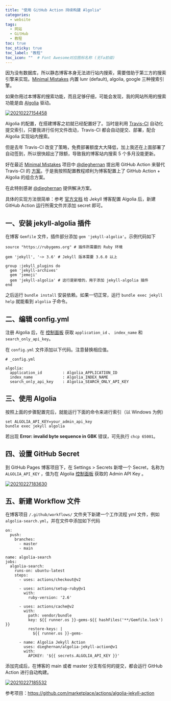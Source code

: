 ```yaml
---
title: "使用 GitHub Action 持续构建 Algolia"
categories:
  - website
tags:
  - 网站
  - GitHub
  - 教程
toc: true
toc_sticky: true
toc_label: "教程"
toc_icon: ""  # Font Awesome对应图标名称 (无fa前缀)	
---
```

因为没有数据库，所以静态博客本身无法进行站内搜索，需要借助于第三方的搜索引擎来实现。[Minimal Mistakes][2] 内置 lunr (default), algolia, google 三种搜索引擎。

如果你用过本博客的搜索功能，而且足够仔细，可能会发现，我的网站所用的搜索功能是由 [Algolia][1] 驱动。

[![20210227154458](https://cdn.jsdelivr.net/gh/sunete/imghost/img20210227154458.png)](https://cdn.jsdelivr.net/gh/sunete/imghost/img20210227154458.png)

Algolia 的配置，在搭建博客之初就已经配置好了。当时是利用 [Travis-CI][3] 自动化提交索引，只要我进行任何文件改动，Travis-CI 都会自动提交、部署，配合 Algolia 实现站内搜索。

但是去年 Travis-CI 改变了策略，免费部署额度大大降低，加上我还在上面部署了自动签到，所以很快超出了限额，导致我的博客站内搜索 5 个多月没能更新。

好在最近 [Minimal Mistakes][2] 项目中 [@dieghernan][4] 提出用 GitHub Action 来替代 Travis-CI 的 [方案][5]。于是我按照配置教程顺利为博客配置上了 GitHub Action + Algolia 的组合方案。

在此特别感谢 [@dieghernan][4] 提供解决方案。

具体的实现方法很简单：参考 [官方文档][6] 给 Jekyll 博客配置 Algolia 后，新建 GitHub Action 运行所需文件并添加 secret 即可。

## 一、安装 jekyll-algolia 插件
在博客 `Gemfile` 文件，插件部分添加 `gem 'jekyll-algolia'`。示例代码如下

```
source "https://rubygems.org" # 插件所需要的 Ruby 环境

gem 'jekyll', '~> 3.6' # Jekyll 版本需要 3.6.0 以上

group :jekyll_plugins do
  gem 'jekyll-archives'
  gem 'jemoji'
  gem 'jekyll-algolia' # 这行是新增的，用于添加 jekyll-algolia 插件
end
```
之后运行 `bundle install` 安装依赖。如果一切正常，运行 `bundle exec jekyll help` 就能看到 `algolia` 子命令。

## 二、编辑 config.yml
注册 Algolia 后，在 [控制面板][7] 获取 `application_id` 、 `index_name` 和 `search_only_api_key`。

在 `config.yml` 文件添加以下代码。注意替换相应值。
```
# _config.yml

algolia:
  application_id         : Algolia_APPLICATION_ID
  index_name             : Algolia_INDEX_NAME
  search_only_api_key    : Algolia_SEARCH_ONLY_API_KEY
```

## 三、使用 Algolia
按照上面的步骤配置完后，就能运行下面的命令来进行索引（以 Windows 为例）
```
set ALGOLIA_API_KEY=your_admin_api_key
bundle exec jekyll algolia
```
若出现 **Error: invalid byte sequence in GBK** 错误，可先执行 `chcp 65001`。

## 四、设置 GitHub Secret
到 GitHub Pages 博客项目下，在 Settings > Secrets 新增一个 Secret，名称为 `ALGOLIA_API_KEY` ，值为在  Algolia [控制面板][7] 获取的 Admin API Key 。

[![20210227183630](https://cdn.jsdelivr.net/gh/sunete/imghost/img20210227183630.png)](https://cdn.jsdelivr.net/gh/sunete/imghost/img20210227183630.png)

## 五、新建 Workflow 文件
在博客项目 `/.github/workflows/` 文件夹下新建一个工作流程 yml 文件，例如 `algolia-search.yml`，并在文件中添加如下代码
```
on:
  push:
    branches:
      - master
      - main

name: algolia-search
jobs:
  algolia-search:
    runs-on: ubuntu-latest
    steps:
      - uses: actions/checkout@v2
      
      - uses: actions/setup-ruby@v1
        with:
          ruby-version: '2.6'
          
      - uses: actions/cache@v2
        with:
          path: vendor/bundle
          key: ${{ runner.os }}-gems-${{ hashFiles('**/Gemfile.lock') }}
          restore-keys: |
            ${{ runner.os }}-gems-
            
      - name: Algolia Jekyll Action
        uses: dieghernan/algolia-jekyll-action@v1
        with:
          APIKEY: '${{ secrets.ALGOLIA_API_KEY }}'
```

添加完成后，在博客的 main 或者 master 分支有任何的提交，都会运行 GitHub Action 进行自动构建。

[![20210227185532](https://cdn.jsdelivr.net/gh/sunete/imghost/img20210227185532.png)](https://cdn.jsdelivr.net/gh/sunete/imghost/img20210227185532.png)

参考项目：<https://github.com/marketplace/actions/algolia-jekyll-action>


[1]: https://www.algolia.com/
[2]: https://github.com/mmistakes/minimal-mistakes
[3]: http://travis-ci.com/
[4]: https://github.com/dieghernan
[5]: https://github.com/mmistakes/minimal-mistakes/discussions/2807
[6]: https://community.algolia.com/jekyll-algolia/getting-started.html
[7]: https://www.algolia.com/api-keys